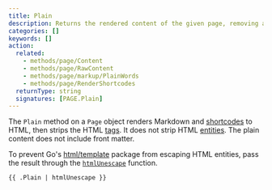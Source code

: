 ```yaml
---
title: Plain
description: Returns the rendered content of the given page, removing all HTML tags.
categories: []
keywords: []
action:
  related:
    - methods/page/Content
    - methods/page/RawContent
    - methods/page/markup/PlainWords
    - methods/page/RenderShortcodes
  returnType: string
  signatures: [PAGE.Plain]
---
```


The `Plain` method on a `Page` object renders Markdown and [shortcodes] to HTML, then strips the HTML [tags]. It does not strip HTML [entities]. The plain content does not include front matter.

To prevent Go's [html/template] package from escaping HTML entities, pass the result through the [`htmlUnescape`] function.

```go-html-template
{{ .Plain | htmlUnescape }}
```

[shortcodes]: /getting-started/glossary/#shortcode
[html/template]: https://pkg.go.dev/html/template
[entities]: https://developer.mozilla.org/en-US/docs/Glossary/Entity
[tags]: https://developer.mozilla.org/en-US/docs/Glossary/Tag
[`htmlUnescape`]: /functions/transform/htmlunescape/
